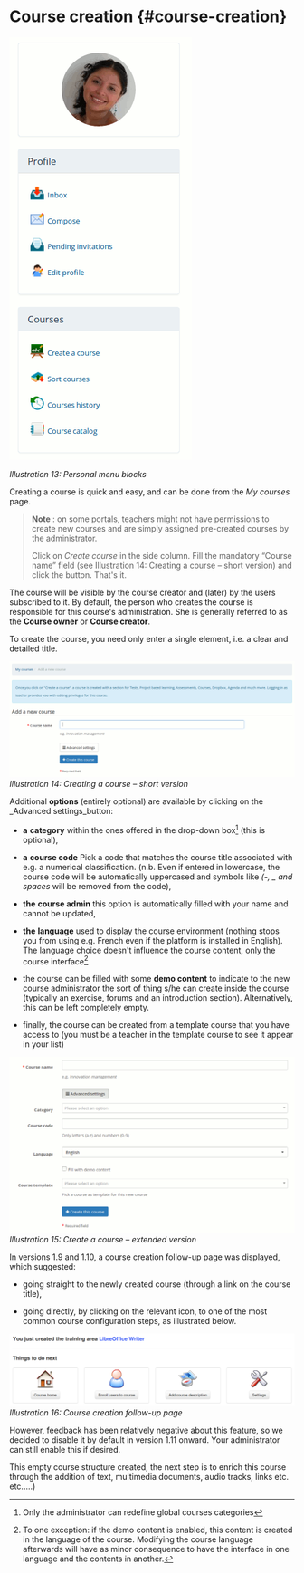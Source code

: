 # Course creation {#course-creation}

![](assets/images14.png)

*Illustration 13: Personal menu blocks*

Creating a course is quick and easy, and can be done from the _My courses_ page.

> **Note** : on some portals, teachers might not have permissions to create new courses and are simply assigned pre-created courses by the administrator.
>
> Click on _Create course_ in the side column. Fill the mandatory “Course name” field (see Illustration 14: Creating a course – short version) and click the button. That&#039;s it.
>

The course will be visible by the course creator and (later) by the users subscribed to it. By default, the person who creates the course is responsible for this course&#039;s administration. She is generally referred to as the **Course owner** or **Course creator**.

To create the course, you need only enter a single element, i.e. a clear and detailed title.

![](assets/images15.png)*Illustration 14: Creating a course – short version*

Additional **options** (entirely optional) are available by clicking on the _Advanced settings_button:

*   **a** **category** within the ones offered in the drop-down box[^6] (this is optional),

*   **a** **course code** Pick a code that matches the course title associated with e.g. a numerical classification. (n.b. Even if entered in lowercase, the course code will be automatically uppercased and symbols like _(-, _ and spaces_ will be removed from the code),

*   **the** **course admin** this option is automatically filled with your name and cannot be updated,

*   **the** **language** used to display the course environment (nothing stops you from using e.g. French even if the platform is installed in English). The language choice doesn&#039;t influence the course content, only the course interface[^7]

*   the course can be filled with some **demo content** to indicate to the new course administrator the sort of thing s/he can create inside the course (typically an exercise, forums and an introduction section). Alternatively, this can be left completely empty.

*   finally, the course can be created from a template course that you have access to (you must be a teacher in the template course to see it appear in your list)

![](assets/images16.png)*Illustration 15: Create a course – extended version*

In versions 1.9 and 1.10, a course creation follow-up page was displayed, which suggested:

*   going straight to the newly created course (through a link on the course title),

*   going directly, by clicking on the relevant icon, to one of the most common course configuration steps, as illustrated below.

![](assets/images271.png)*Illustration 16: Course creation follow-up page*

However, feedback has been relatively negative about this feature, so we decided to disable it by default in version 1.11 onward. Your administrator can still enable this if desired.

This empty course structure created, the next step is to enrich this course through the addition of text, multimedia documents, audio tracks, links etc. etc.....)

[^6]: Only the administrator can redefine global courses categories

[^7]: To one exception: if the demo content is enabled, this content is created in the language of the course. Modifying the course language afterwards will have as minor consequence to have the interface in one language and the contents in another.